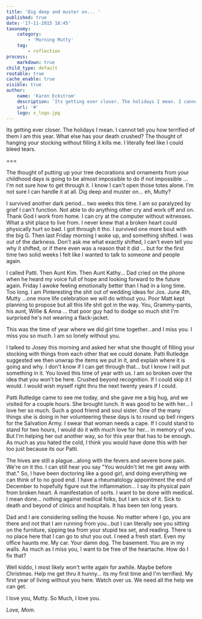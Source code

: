 ```yaml
---
title: 'Dig deep and muster on... '
published: true
date: '17-11-2015 18:45'
taxonomy:
    category:
        - 'Morning Mutty'
    tag:
        - reflection
process:
    markdown: true
child_type: default
routable: true
cache_enable: true
visible: true
author:
    name: 'Karen Eckstrom'
    description: 'Its getting ever closer. The holidays I mean. I cannot tell you how terrified of them I am this year. What else has your death crushed? The thought of hanging your stocking without filling it kills me. I literally feel like I could bleed tears.'
    url: '#'
    logo: x_logo.jpg
---
```


Its getting ever closer. The holidays I mean. I cannot tell you how terrified of them I am this year. What else has your death crushed? The thought of hanging your stocking without filling it kills me. I literally feel like I could bleed tears.

===

The thought of putting up your tree decorations and ornaments from your childhood days is going to be almost impossible to do if not impossible ... I'm not sure how to get through it. I know I can't open those totes alone. I'm not sure I can handle it at all. Dig deep and muster on... eh, Mutty?

I survived another dark period... two weeks this time. I am so paralyzed by grief I can't function. Not able to do anything other cry and work off and on. Thank God I work from home. I can cry at the computer without witnesses. What a shit place to live from. I never knew that a broken heart could physically hurt so bad. I got through it tho. I survived one more bout with the big G. Then last Friday morning I woke up, and something shifted. I was out of the darkness. Don't ask me what exactly shifted, I can't even tell you why it shifted, or if there even was a reason that it did ... but for the first time two solid weeks I felt like I wanted to talk to someone and people again.

I called Patti. Then Aunt Kim. Then Aunt Kathy... Dad cried on the phone when he heard my voice full of hope and looking forward to the future again. Friday I awoke feeling emotionally better than I had in a long time. Too long. I am Pinteresting the shit out of wedding ideas for Jos. June 4th, Mutty ...one more life celebration we will do without you. Poor Matt kept planning to propose but all this life shit got in the way. You, Grammy-pants, his aunt, Willie & Anna ... that poor guy had to dodge so much shit I'm surprised he's not wearing a flack-jacket.

This was the time of year where we did girl time together...and I miss you. I miss you so much. I am so lonely without you.

I talked to Josey this morning and asked her what she thought of filling your stocking with things from each other that we could donate. Patti Rutledge suggested we then unwrap the items we put in it, and explain where it is going and why. I don't know if I can get through that... but I know I will put something in it. You loved this time of year with us. I am so broken over the idea that you won't be here. Crushed beyond recognition. If I could skip it I would. I would wish myself right thru the next twenty years if I could.

Patti Rutledge came to see me today, and she gave me a big hug, and we visited for a couple hours. She brought lunch. It was good to be with her... I love her so much. Such a good friend and soul sister. One of the many things she is doing in her volunteering these days is to round up bell ringers for the Salvation Army. I swear that woman needs a cape. If I could stand to stand for two hours, I would do it with much love for her... in memory of you. But I'm helping her out another way, so for this year that has to be enough. As much as you hated the cold, I think you would have done this with her too just because its our Patti.

The hives are still a plague...along with the fevers and severe bone pain. We're on it tho. I can still hear you say "You wouldn't let me get away with that." So, I have been doctoring like a good girl, and doing everything we can think of to no good end. I have a rheumatology appointment the end of December to hopefully figure out the inflammation... I say its physical pain from broken heart. A manifestation of sorts. I want to be done with medical. I mean done... nothing against medical folks, but I am sick of it. Sick to death and beyond of clinics and hospitals. It has been ten long years.

Dad and I are considering selling the house. No matter where I go, you are there and not that I am running from you...but I can literally see you sitting on the furniture, sipping tea from your stupid tea set, and reading. There is no place here that I can go to shut you out. I need a fresh start. Even my office haunts me. My car. Your damn dog. The basement. You are in my walls. As much as I miss you, I want to be free of the heartache. How do I fix that?

Well kiddo, I most likely won't write again for awhile. Maybe before Christmas. Help me get thru it hunny... its my first time and I'm terrified. My first year of living without you here. Watch over us. We need all the help we can get.

I love you, Mutty. So Much, I love you.

_Love, Mom._